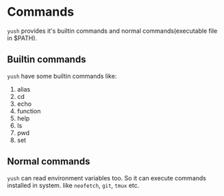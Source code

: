 # Commands

`yush` provides it's builtin commands and normal commands(executable file in $PATH).

## Builtin commands

`yush` have some builtin commands like:

1. alias
2. cd
3. echo
4. function
5. help
6. ls
7. pwd
8. set

## Normal commands

`yush` can read environment variables too.
So it can execute commands installed in system.
like `neofetch`, `git`, `tmux` etc.